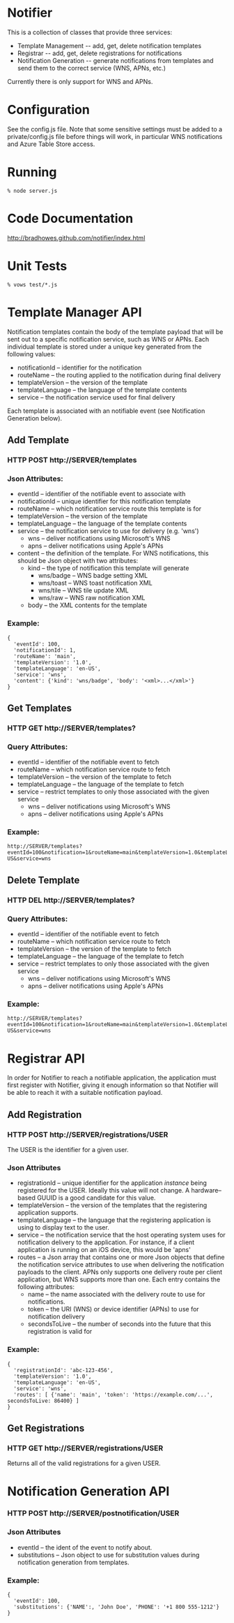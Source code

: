 # Notifier

This is a collection of classes that provide three services:

* Template Management -- add, get, delete notification templates
* Registrar -- add, get, delete registrations for notifications
* Notification Generation -- generate notifications from templates and send them to the correct service
  (WNS, APNs, etc.)

Currently there is only support for WNS and APNs.

# Configuration

See the config.js file. Note that some sensitive settings must be added to a private/config.js file before things will
work, in particular WNS notifications and Azure Table Store access.

# Running
```
% node server.js
```

# Code Documentation

http://bradhowes.github.com/notifier/index.html

# Unit Tests
```
% vows test/*.js
```

# Template Manager API

Notification templates contain the body of the template payload that will be sent out to a specific notification
service, such as WNS or APNs. Each individual template is stored under a unique key generated from the following
values:

* notificationId – identifier for the notification
* routeName – the routing applied to the notification during final delivery
* templateVersion – the version of the template
* templateLanguage – the language of the template contents
* service – the notification service used for final delivery

Each template is associated with an notifiable event (see Notification Generation below).

## Add Template

### HTTP POST http://SERVER/templates

### Json Attributes:
* eventId – identifier of the notifiable event to associate with
* notificationId – unique identifier for this notification template
* routeName – which notification service route this template is for
* templateVersion – the version of the template
* templateLanguage – the language of the template contents
* service – the notification service to use for delivery (e.g. 'wns')
  * wns – deliver notifications using Microsoft's WNS
  * apns – deliver notifications using Apple's APNs
* content – the definition of the template. For WNS notifications, this should be Json object with two attributes:
  * kind – the type of notification this template will generate
    * wns/badge – WNS badge setting XML
    * wns/toast – WNS toast notification XML
    * wns/tile – WNS tile update XML
    * wns/raw – WNS raw notification XML
  * body – the XML contents for the template

### Example: 
```
{
  'eventId': 100, 
  'notificationId': 1,
  'routeName': 'main',
  'templateVersion': '1.0',
  'templateLanguage': 'en-US',
  'service': 'wns', 
  'content': {'kind': 'wns/badge', 'body': '<xml>...</xml>'}
}
```

## Get Templates

### HTTP GET http://SERVER/templates?

### Query Attributes:
* eventId – identifier of the notifiable event to fetch
* routeName – which notification service route to fetch
* templateVersion – the version of the template to fetch
* templateLanguage – the language of the template to fetch
* service – restrict templates to only those associated with the given service
  * wns – deliver notifications using Microsoft's WNS
  * apns – deliver notifications using Apple's APNs

### Example: 
```
http://SERVER/templates?eventId=100&notification=1&routeName=main&templateVersion=1.0&templateLanguage=en-US&service=wns
```

## Delete Template

### HTTP DEL http://SERVER/templates?

### Query Attributes:
* eventId – identifier of the notifiable event to fetch
* routeName – which notification service route to fetch
* templateVersion – the version of the template to fetch
* templateLanguage – the language of the template to fetch
* service – restrict templates to only those associated with the given service
  * wns – deliver notifications using Microsoft's WNS
  * apns – deliver notifications using Apple's APNs

### Example: 
```
http://SERVER/templates?eventId=100&notification=1&routeName=main&templateVersion=1.0&templateLanguage=en-US&service=wns
```

# Registrar API

In order for Notifier to reach a notifiable application, the application must first register with Notifier, giving it
enough information so that Notifier will be able to reach it with a suitable notification payload.

## Add Registration

### HTTP POST http://SERVER/registrations/USER

The USER is the identifier for a given user.

### Json Attributes

* registrationId – unique identifier for the application _instance_ being registered for the USER. Ideally this value
  will not change. A hardware–based GUUID is a good candidate for this value.
* templateVersion – the version of the templates that the registering application supports.
* templateLanguage – the language that the registering application is using to display text to the user.
* service – the notification service that the host operating system uses for notification delivery to the application. 
  For instance, if a client application is running on an iOS device, this would be 'apns'
* routes – a Json array that contains one or more Json objects that define the notification service attributes to use
  when delivering the notification payloads to the client. APNs only supports one delivery route per client 
  application, but WNS supports more than one. Each entry contains the following attributes:
  * name – the name associated with the delivery route to use for notifications.
  * token – the URI (WNS) or device identifier (APNs) to use for notification delivery
  * secondsToLive – the number of seconds into the future that this registration is valid for

### Example:

```
{
  'registrationId': 'abc-123-456',
  'templateVersion': '1.0', 
  'templateLanguage': 'en-US',
  'service': 'wns',
  'routes': [ {'name': 'main', 'token': 'https://example.com/...', secondsToLive: 86400} ]
}
```

## Get Registrations

### HTTP GET http://SERVER/registrations/USER

Returns all of the valid registrations for a given USER.

# Notification Generation API

### HTTP POST http://SERVER/postnotification/USER

### Json Attributes
* eventId – the ident of the event to notify about.
* substitutions – Json object to use for substitution values during notification generation from templates.

### Example:

```
{
  'eventId': 100, 
  'substitutions': {'NAME':, 'John Doe', 'PHONE': '+1 800 555-1212'}
}
```
